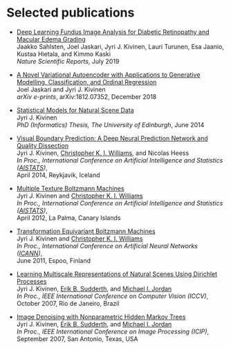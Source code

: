 # Selected publications


* <a href="https://www.nature.com/articles/s41598-019-47181-w">Deep Learning Fundus Image Analysis for Diabetic Retinopathy and Macular Edema Grading</a><br>
Jaakko Sahlsten, Joel Jaskari, Jyri J. Kivinen, Lauri Turunen, Esa Jaanio, Kustaa Hietala, and Kimmo Kaski<br>
_Nature Scientific Reports_, July 2019

* <a href="https://arxiv.org/abs/1812.07352">A Novel Variational Autoencoder with Applications to Generative Modelling, Classification, and Ordinal Regression</a><br>
Joel Jaskari and Jyri J. Kivinen<br>
_arXiv e-prints_, arXiv:1812.07352, December 2018

* <a href="https://www.era.lib.ed.ac.uk/handle/1842/8879">Statistical Models for Natural Scene Data</a><br>
Jyri J. Kivinen<br>
_PhD (Informatics) Thesis, The University of Edinburgh_, June 2014

* <a href="http://proceedings.mlr.press/v33/kivinen14.html">Visual Boundary Prediction: A Deep Neural Prediction Network and Quality Dissection</a><br>
Jyri J. Kivinen, <a href="http://homepages.inf.ed.ac.uk/ckiw/">Christopher K. I. Williams</a>, and Nicolas Heess<br>
_In Proc., International Conference on Artificial Intelligence and Statistics (<a href="http://www.aistats.org/aistats2014/">AISTATS</a>)_,<br>
 April 2014, Reykjavik, Iceland

* <a href="http://proceedings.mlr.press/v22/kivinen12.html">Multiple Texture Boltzmann Machines</a><br>
Jyri J. Kivinen and <a href="http://homepages.inf.ed.ac.uk/ckiw/">Christopher K. I. Williams</a><br>
_In Proc., International Conference on Artificial Intelligence and Statistics (<a href="http://www.aistats.org/aistats2012/">AISTATS</a>)_,<br> April 2012, La Palma, Canary Islands

* <a href="http://www.springer.com/gp/book/9783642217340">Transformation Equivariant Boltzmann 
Machines</a><br>
Jyri J. Kivinen and <a href="http://homepages.inf.ed.ac.uk/ckiw/">Christopher K. I. Williams</a><br>
_In Proc., International Conference on Artificial Neural Networks (<a href="http://www.cis.hut.fi/icann11/">ICANN</a>)_,<br> June 2011, Espoo, Finland

* <a href="http://ieeexplore.ieee.org/document/4408870/">Learning Multiscale Representations of Natural Scenes Using Dirichlet Processes</a><br>
Jyri J. Kivinen, <a href="http://www.ics.uci.edu/~sudderth/">Erik B. Sudderth</font></a>, and <a href="http://www.cs.berkeley.edu/~jordan/">Michael I. Jordan</a><br>
_In Proc., IEEE International Conference on Computer Vision (ICCV)_,<br> October 2007, 
Rio de Janeiro, Brazil

* <a href="http://ieeexplore.ieee.org/document/4379261/">Image Denoising with Nonparametric Hidden Markov Trees</a><br>
Jyri J. Kivinen, <a href="http://www.ics.uci.edu/~sudderth/">Erik B. Sudderth</font></a>, and <a href="http://www.cs.berkeley.edu/~jordan/">Michael I. 
Jordan</a><br>
_In Proc., IEEE International Conference on Image Processing (ICIP)_,<br> September 2007, 
San Antonio, Texas, USA
